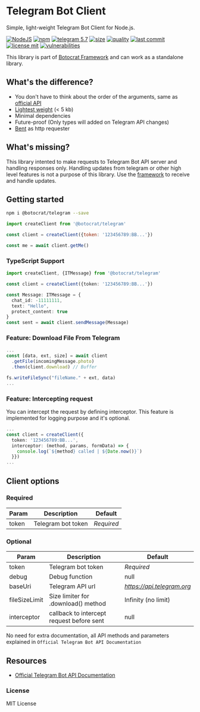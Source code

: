# Telegram Bot Client

Simple, light-weight Telegram Bot Client for Node.js.

[![NodeJS][nodejs-image]][npm-url]
[![npm][npm-image]][npm-url]
[![telegram 5.7][telegram-image]][telegram-url]
[![size][size-image]][npm-url]
[![quality][quality-image]][npm-url]
[![last commit][lastcommit-image]][github-url]
[![license mit][license-image]][github-url]
[![vulnerabilities][vulnerabilities-image]][npm-url]

This library is part of [Botocrat Framework][framework-url] and can work as a standalone library.

## What's the difference?

- You don't have to think about the order of the arguments, same as [official API][telegram-url]
- [Lightest weight][size-comparison] (< 5 kb)
- Minimal dependencies
- Future-proof (Only types will added on Telegram API changes)
- [Bent][bent-url] as http requester

## What's missing?

This library intented to make requests to Telegram Bot API server and handling responses only. Handling updates from telegram or other high level features is not a purpose of this library. Use the [framework][framework-url] to receive and handle updates.

## Getting started

```bash
npm i @botocrat/telegram --save
```

```javascript
import createClient from '@botocrat/telegram'

const client = createClient({token: '123456789:BB...'})

const me = await client.getMe()

```

### TypeScript Support

```typescript
import createClient, {ITMessage} from '@botocrat/telegram'

const client = createClient({token: '123456789:BB...'})

const Message: ITMessage = {
  chat_id: -11111111, 
  text: "Hello", 
  protect_content: true
}
const sent = await client.sendMessage(Message)
```

### Feature: Download File From Telegram

```typescript
...
const [data, ext, size] = await client
  .getFile(incomingMessage.photo)
  .then(client.download) // Buffer

fs.writeFileSync("fileName." + ext, data)
...
```

### Feature: Intercepting request

You can intercept the request by defining interceptor. This feature is implemented for logging purpose and it's optional.

```typescript
...
const client = createClient({
  token: '123456789:BB...',
  interceptor: (method, params, formData) => {
    console.log(`${method} called | ${Date.now()}`)
  }})
...
```

## Client options

### Required

| Param | Description | Default |
|-|-|-|
| token | Telegram bot token | *Required* |

### Optional

| Param | Description | Default |
|-|-|-|
| token | Telegram bot token | *Required* |
| debug | Debug function | null |
| baseUri | Telegram API url | _https://api.telegram.org_ |
| fileSizeLimit | Size limiter for .download() method | Infinity (no limit) |
| interceptor | callback to intercept request before sent | null |

No need for extra documentation, all API methods and parameters explained in `Official Telegram Bot API Documentation`

## Resources

- [Official Telegram Bot API Documentation][telegram-url]

### License

MIT License

[license-image]: https://img.shields.io/github/license/botocrats/telegram?style=flat-square
[size-image]: https://img.shields.io/bundlephobia/minzip/@botocrat/telegram?style=flat-square
[quality-image]: https://img.shields.io/npms-io/quality-score/@botocrat/telegram?style=flat-square
[nodejs-image]: https://img.shields.io/badge/library-NodeJS-darkgreen.svg?style=flat-square
[telegram-image]: https://img.shields.io/github/package-json/api-version/botocrats/telegram?label=telegram%20bot%20api%20&logo=telegram
[npm-image]: https://img.shields.io/npm/v/@botocrat/telegram.svg?style=flat-square
[lastcommit-image]: https://img.shields.io/github/last-commit/botocrats/telegram?style=flat-square
[vulnerabilities-image]: https://img.shields.io/snyk/vulnerabilities/npm/@botocrat/telegram

[telegram-url]: https://core.telegram.org/bots/api#january-31-2022
[npm-url]: https://npmjs.org/package/@botocrat/telegram
[github-url]: https://github.com/botocrats/telegram
[bent-url]: https://github.com/mikeal/bent
[size-comparison]: https://packagephobia.com/result?p=%40botocrat%2Ftelegram%2Ctelegraf%2Cnode-telegram-bot-api%2Cslimbot%2Ctelebot
[framework-url]: https://npmjs.org/package/@botocrat/core

